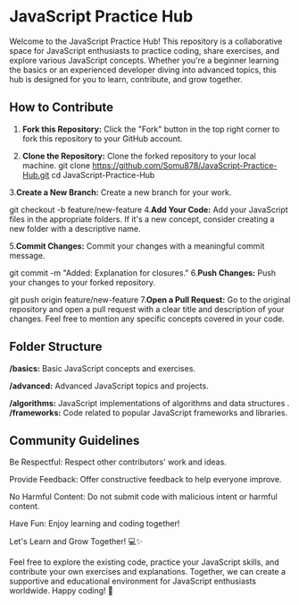 # JavaScript Practice Hub

Welcome to the JavaScript Practice Hub! This repository is a collaborative space for JavaScript enthusiasts to practice coding, share exercises, and explore various JavaScript concepts. Whether you're a beginner learning the basics or an experienced developer diving into advanced topics, this hub is designed for you to learn, contribute, and grow together.

## How to Contribute

1. **Fork this Repository:**
   Click the "Fork" button in the top right corner to fork this repository to your GitHub account.

2. **Clone the Repository:**
   Clone the forked repository to your local machine.
   git clone https://github.com/Somu878/JavaScript-Practice-Hub.git
   cd JavaScript-Practice-Hub
   
3.**Create a New Branch:**
Create a new branch for your work.

git checkout -b feature/new-feature
4.**Add Your Code:**
Add your JavaScript files in the appropriate folders. If it's a new concept, consider creating a new folder with a descriptive name.

5.**Commit Changes:**
Commit your changes with a meaningful commit message.


git commit -m "Added: Explanation for closures."
6.**Push Changes:**
Push your changes to your forked repository.

git push origin feature/new-feature
7.**Open a Pull Request:**
Go to the original repository and open a pull request with a clear title and description of your changes. Feel free to mention any specific concepts covered in your code.

##  Folder Structure

**/basics:** Basic JavaScript concepts and exercises.

**/advanced:** Advanced JavaScript topics and projects.

**/algorithms:** JavaScript implementations of algorithms and data structures
.
**/frameworks:** Code related to popular JavaScript frameworks and libraries.


## Community Guidelines

Be Respectful: Respect other contributors' work and ideas.

Provide Feedback: Offer constructive feedback to help everyone improve.

No Harmful Content: Do not submit code with malicious intent or harmful content.

Have Fun: Enjoy learning and coding together!

Let's Learn and Grow Together! 💻✨

Feel free to explore the existing code, practice your JavaScript skills, and contribute your own exercises and explanations. Together, we can create a supportive and educational environment for JavaScript enthusiasts worldwide. Happy coding! 🚀
